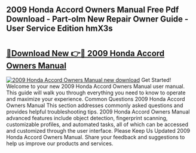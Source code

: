 ## 2009 Honda Accord Owners Manual Free Pdf Download - Part-oIm New Repair Owner Guide - User Service Edition hmX3s

# <h2><a href="http://bc12120.oget.top/?id=2009+Honda+Accord+Owners+Manual">🔗Download New 👉🔴 2009 Honda Accord Owners Manual</a></h2>

[![2009 Honda Accord Owners Manual new download](https://i.imgur.com/5g1atiW.png)](http://bc12120.oget.top/?id=2009+Honda+Accord+Owners+Manual)
Get Started! Welcome to your new 2009 Honda Accord Owners Manual user manual. This guide will walk you through everything you need to know to operate and maximize your experience. Common Questions 2009 Honda Accord Owners Manual This section addresses commonly asked questions and provides helpful troubleshooting tips. 2009 Honda Accord Owners Manual advanced features include object detection, fingerprint scanning, customizable profiles, and automated tasks, all of which can be accessed and customized through the user interface. Please Keep Us Updated 2009 Honda Accord Owners Manual. Share your feedback and suggestions to help us improve our products and services.

